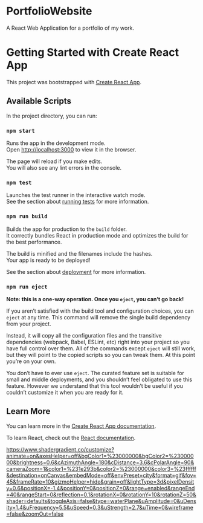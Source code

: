 # PortfolioWebsite

A React Web Application for a portfolio of my work.

# Getting Started with Create React App

This project was bootstrapped with [Create React App](https://github.com/facebook/create-react-app).

## Available Scripts

In the project directory, you can run:

### `npm start`

Runs the app in the development mode.\
Open [http://localhost:3000](http://localhost:3000) to view it in the browser.

The page will reload if you make edits.\
You will also see any lint errors in the console.

### `npm test`

Launches the test runner in the interactive watch mode.\
See the section about [running tests](https://facebook.github.io/create-react-app/docs/running-tests) for more information.

### `npm run build`

Builds the app for production to the `build` folder.\
It correctly bundles React in production mode and optimizes the build for the best performance.

The build is minified and the filenames include the hashes.\
Your app is ready to be deployed!

See the section about [deployment](https://facebook.github.io/create-react-app/docs/deployment) for more information.

### `npm run eject`

**Note: this is a one-way operation. Once you `eject`, you can’t go back!**

If you aren’t satisfied with the build tool and configuration choices, you can `eject` at any time. This command will remove the single build dependency from your project.

Instead, it will copy all the configuration files and the transitive dependencies (webpack, Babel, ESLint, etc) right into your project so you have full control over them. All of the commands except `eject` will still work, but they will point to the copied scripts so you can tweak them. At this point you’re on your own.

You don’t have to ever use `eject`. The curated feature set is suitable for small and middle deployments, and you shouldn’t feel obligated to use this feature. However we understand that this tool wouldn’t be useful if you couldn’t customize it when you are ready for it.

## Learn More

You can learn more in the [Create React App documentation](https://facebook.github.io/create-react-app/docs/getting-started).

To learn React, check out the [React documentation](https://reactjs.org/).

https://www.shadergradient.co/customize?animate=on&axesHelper=off&bgColor1=%23000000&bgColor2=%23000000&brightness=0.6&cAzimuthAngle=180&cDistance=3.6&cPolarAngle=90&cameraZoom=1&color1=%231e293b&color2=%23000000&color3=%23ffffff&destination=onCanvas&embedMode=off&envPreset=city&format=gif&fov=45&frameRate=10&gizmoHelper=hide&grain=off&lightType=3d&pixelDensity=0.6&positionX=-1.4&positionY=0&positionZ=0&range=enabled&rangeEnd=40&rangeStart=0&reflection=0.1&rotationX=0&rotationY=10&rotationZ=50&shader=defaults&toggleAxis=false&type=waterPlane&uAmplitude=0&uDensity=1.4&uFrequency=5.5&uSpeed=0.3&uStrength=2.7&uTime=0&wireframe=false&zoomOut=false
